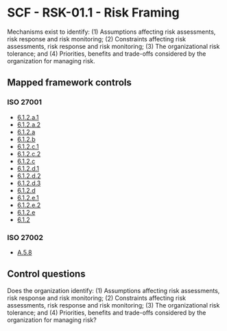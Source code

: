 # SCF - RSK-01.1 - Risk Framing
Mechanisms exist to identify:
(1) Assumptions affecting risk assessments, risk response and risk monitoring;
(2) Constraints affecting risk assessments, risk response and risk monitoring;
(3) The organizational risk tolerance; and
(4) Priorities, benefits and trade-offs considered by the organization for managing risk.
## Mapped framework controls
### ISO 27001
- [6.1.2.a.1](../iso27001/6.md#612a1)
- [6.1.2.a.2](../iso27001/6.md#612a2)
- [6.1.2.a](../iso27001/6.md#612a)
- [6.1.2.b](../iso27001/6.md#612b)
- [6.1.2.c.1](../iso27001/6.md#612c1)
- [6.1.2.c.2](../iso27001/6.md#612c2)
- [6.1.2.c](../iso27001/6.md#612c)
- [6.1.2.d.1](../iso27001/6.md#612d1)
- [6.1.2.d.2](../iso27001/6.md#612d2)
- [6.1.2.d.3](../iso27001/6.md#612d3)
- [6.1.2.d](../iso27001/6.md#612d)
- [6.1.2.e.1](../iso27001/6.md#612e1)
- [6.1.2.e.2](../iso27001/6.md#612e2)
- [6.1.2.e](../iso27001/6.md#612e)
- [6.1.2](../iso27001/6.md#612)
  
### ISO 27002
- [A.5.8](../iso27002/a-5.md#a58)
  
## Control questions
Does the organization identify:
 (1) Assumptions affecting risk assessments, risk response and risk monitoring;
 (2) Constraints affecting risk assessments, risk response and risk monitoring;
 (3) The organizational risk tolerance; and
 (4) Priorities, benefits and trade-offs considered by the organization for managing risk?
  